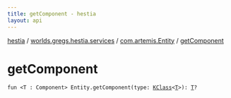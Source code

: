 ```yaml
---
title: getComponent - hestia
layout: api
---
```


<div class='api-docs-breadcrumbs'><a href="../../index.html">hestia</a> / <a href="../index.html">worlds.gregs.hestia.services</a> / <a href="index.html">com.artemis.Entity</a> / <a href="./get-component.html">getComponent</a></div>

# getComponent

<div class="signature"><code><span class="keyword">fun </span><span class="symbol">&lt;</span><span class="identifier">T</span>&nbsp;<span class="symbol">:</span>&nbsp;<span class="identifier">Component</span><span class="symbol">&gt;</span> <span class="identifier">Entity</span><span class="symbol">.</span><span class="identifier">getComponent</span><span class="symbol">(</span><span class="parameterName" id="worlds.gregs.hestia.services$getComponent(com.artemis.Entity, kotlin.reflect.KClass((worlds.gregs.hestia.services.getComponent.T)))/type">type</span><span class="symbol">:</span>&nbsp;<a href="https://kotlinlang.org/api/latest/jvm/stdlib/kotlin.reflect/-k-class/index.html"><span class="identifier">KClass</span></a><span class="symbol">&lt;</span><a href="get-component.html#T"><span class="identifier">T</span></a><span class="symbol">&gt;</span><span class="symbol">)</span><span class="symbol">: </span><a href="get-component.html#T"><span class="identifier">T</span></a><span class="symbol">?</span></code></div>
